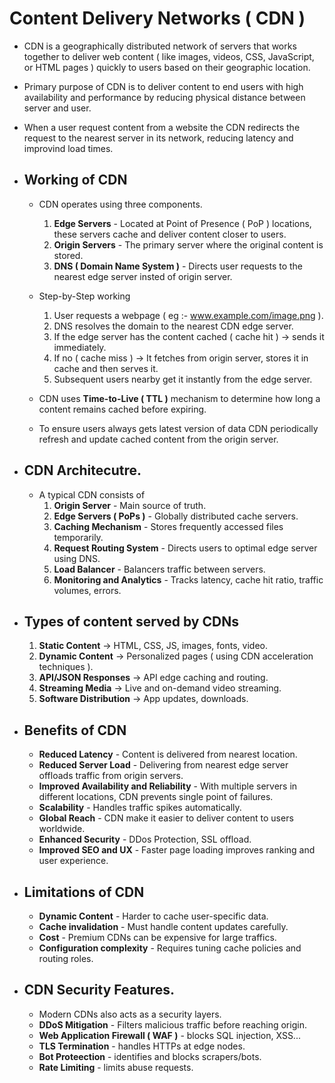 
# Content Delivery Networks ( CDN )
- CDN is a geographically distributed network of servers that works together to deliver web content ( like images, videos, CSS, JavaScript, or HTML pages ) quickly to users based on their geographic location.
- Primary purpose of CDN is to deliver content to end users with high availability and performance by reducing physical distance between server and user.
- When a user request content from a website the CDN redirects the request to the nearest server in its network, reducing latency and improvind load times.

- ## Working of CDN
	- CDN operates using three components.
		1. **Edge Servers** - Located at Point of Presence ( PoP ) locations, these servers cache and deliver content closer to users.
		2. **Origin Servers** - The primary server where the original content is stored.
		3. **DNS ( Domain Name System )** - Directs user requests to the nearest edge server insted of origin server.
	- Step-by-Step working
		1. User requests a webpage ( eg :- www.example.com/image.png ).
		2. DNS resolves the domain to the nearest CDN edge server.
		3. If the edge server has the content cached ( cache hit ) -> sends it immediately.
		4. If no ( cache miss ) -> It fetches from origin server, stores it in cache and then serves it.
		5. Subsequent users nearby get it instantly from the edge server.

	- CDN uses **Time-to-Live ( TTL )** mechanism to determine how long a content remains cached before expiring.
	- To ensure users always gets latest version of data CDN periodically refresh and update cached content from the origin server.

- ## CDN Architecutre.
	- A typical CDN consists of 
		1. **Origin Server** - Main source of truth.
		2. **Edge Servers ( PoPs )** - Globally distributed cache servers.
		3. **Caching Mechanism** - Stores frequently accessed files temporarily.
		4. **Request Routing System** - Directs users to optimal edge server using DNS.
		5. **Load Balancer** - Balancers traffic between servers.
		6. **Monitoring and Analytics** - Tracks latency, cache hit ratio, traffic volumes, errors.

- ## Types of content served by CDNs
	1. **Static Content** -> HTML, CSS, JS, images, fonts, video.
	2. **Dynamic Content** -> Personalized pages ( using CDN acceleration techniques ).
	3. **API/JSON Responses** -> API edge caching and routing.
	4. **Streaming Media** -> Live and on-demand video streaming.
	5. **Software Distribution** -> App updates, downloads.

- ## Benefits of CDN
	- **Reduced Latency** - Content is delivered from nearest location.
	- **Reduced Server Load** - Delivering from nearest edge server offloads traffic from origin servers.
	- **Improved Availability and Reliability** - With multiple servers in different locations, CDN prevents single point of failures.
	- **Scalability** - Handles traffic spikes automatically.
	- **Global Reach** - CDN make it easier to deliver content to users worldwide.
	- **Enhanced Security** - DDos Protection, SSL offload.
	- **Improved SEO and UX** - Faster page loading improves ranking and user experience.

- ## Limitations of CDN
	- **Dynamic Content** - Harder to cache user-specific data.
	- **Cache invalidation** - Must handle content updates carefully.
	- **Cost** - Premium CDNs can be expensive for large traffics.
	- **Configuration complexity** - Requires tuning cache policies and routing roles.

- ## CDN Security Features.
	- Modern CDNs also acts as a security layers.
	- **DDoS Mitigation** - Filters malicious traffic before reaching origin.
	- **Web Application Firewall ( WAF )** - blocks SQL injection, XSS...
	- **TLS Termination** - handles HTTPs at edge nodes.
	- **Bot Proteection** - identifies and blocks scrapers/bots.
	- **Rate Limiting** - limits abuse requests.
